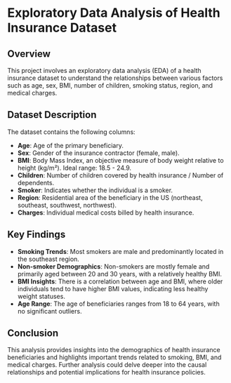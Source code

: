 # Exploratory Data Analysis of Health Insurance Dataset

## Overview
This project involves an exploratory data analysis (EDA) of a health insurance dataset to understand the relationships between various factors such as age, sex, BMI, number of children, smoking status, region, and medical charges.

## Dataset Description
The dataset contains the following columns:

- **Age**: Age of the primary beneficiary.
- **Sex**: Gender of the insurance contractor (female, male).
- **BMI**: Body Mass Index, an objective measure of body weight relative to height (kg/m²). Ideal range: 18.5 - 24.9.
- **Children**: Number of children covered by health insurance / Number of dependents.
- **Smoker**: Indicates whether the individual is a smoker.
- **Region**: Residential area of the beneficiary in the US (northeast, southeast, southwest, northwest).
- **Charges**: Individual medical costs billed by health insurance.

## Key Findings
- **Smoking Trends**: Most smokers are male and predominantly located in the southeast region.
- **Non-smoker Demographics**: Non-smokers are mostly female and primarily aged between 20 and 30 years, with a relatively healthy BMI.
- **BMI Insights**: There is a correlation between age and BMI, where older individuals tend to have higher BMI values, indicating less healthy weight statuses.
- **Age Range**: The age of beneficiaries ranges from 18 to 64 years, with no significant outliers.

## Conclusion
This analysis provides insights into the demographics of health insurance beneficiaries and highlights important trends related to smoking, BMI, and medical charges. Further analysis could delve deeper into the causal relationships and potential implications for health insurance policies.


